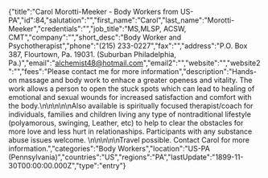 {"title":"Carol Morotti-Meeker - Body Workers from US-PA","id":84,"salutation":"","first_name":"Carol","last_name":"Morotti-Meeker","credentials":"","job_title":"MS,MLSP, ACSW, CMT","company":"","short_desc":"Body Worker and Psychotherapist","phone":"(215) 233-0227","fax":"","address":"P.O. Box 387, Flourtown, Pa. 19031. (Suburban Philadelphia, Pa.)","email":"alchemist48@hotmail.com","email2":"","website":"","website2":"","fees":"Please contact me for more information","description":"Hands-on massage and body work to enhace a greater openess and vitality. The work allows a person to open the stuck spots which can lead to healing of emotional and sexual wounds for increased satisfaction and comfort with the body.\n\n\n\n\nAlso available is spiritually focused therapist/coach for individuals, families and children living any type of nontraditional lifestyle (polyamorous, swinging, Leather, etc) to help to clear the obstacles for more love and less hurt in relationaships. Participants with any substance abuse issues welcome.  \n\n\n\n\nTravel possible. Contact Carol for more information.","categories":"Body Workers","location":"US-PA (Pennsylvania)","countries":"US","regions":"PA","lastUpdate":"1899-11-30T00:00:00.000Z","type":"entry"}
